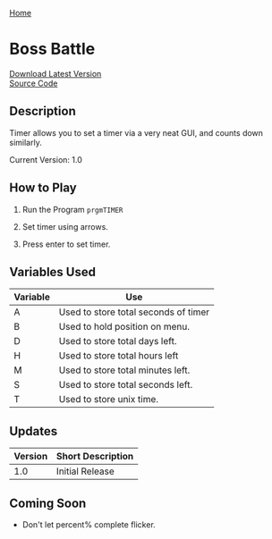[Home](http://ti84.chew.pw)

# Boss Battle

[Download Latest Version](TIMER.8xp)<br/>
[Source Code](https://github.com/Chewsterchew/Ti84-Programs/blob/master/programs/timer/source-code.txt)

## Description

Timer allows you to set a timer via a very neat GUI, and counts down similarly.

Current Version: 1.0

## How to Play

1) Run the Program `prgmTIMER`

2) Set timer using arrows.

3) Press enter to set timer.

## Variables Used

| Variable | Use                                  |
| -------- | ------------------------------------ |
| A        | Used to store total seconds of timer |
| B        | Used to hold position on menu.       |
| D        | Used to store total days left.       |
| H        | Used to store total hours left       |
| M        | Used to store total minutes left.    |
| S        | Used to store total seconds left.    |
| T        | Used to store unix time.             |

## Updates

| Version | Short Description |
| ------- | ----------------- |
| 1.0     | Initial Release   |

## Coming Soon

-   Don't let percent% complete flicker.
